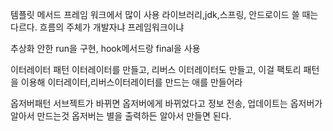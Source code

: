템플릿 메서드
 프레임 워크에서 많이 사용
 라이브러리,jdk,스프링, 안드로이드 쓸 때는 다르다.
  흐름의 주체가 개발자냐 프레임워크이냐

  추상화 안한 run을 구현, hook메서드랑 final을 사용

이터레이터 패턴
 이터레이터를 만들고, 리버스 이터레이터도 만들고, 이걸 팩토리 패턴을 이용해 이터레이터,리버스이터레이터를 만드는 애를 만들어라

옵저버패턴
 서브젝트가 바뀌면 옵저버에게 바뀌었다고 정보 전송, 업데이트는 옵저버가 알아서 만드는것
 옵저버는 별을 출력하든 알아서 만들면 된다.